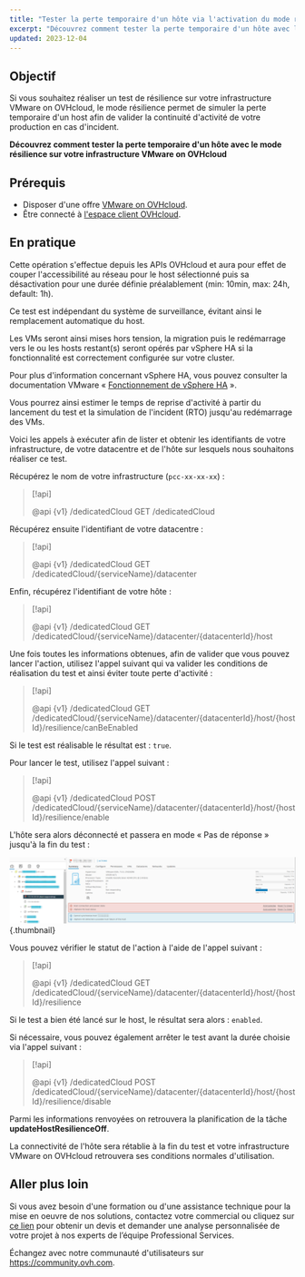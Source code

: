 ```yaml
---
title: "Tester la perte temporaire d'un hôte via l'activation du mode résilience"
excerpt: "Découvrez comment tester la perte temporaire d'un hôte avec le mode résilience sur votre infrastructure VMware on OVHcloud"
updated: 2023-12-04
---
```


## Objectif

Si vous souhaitez réaliser un test de résilience sur votre infrastructure VMware on OVHcloud, le mode résilience permet de simuler la perte temporaire d'un host afin de valider la continuité d'activité de votre production en cas d'incident.

**Découvrez comment tester la perte temporaire d'un hôte avec le mode résilience sur votre infrastructure VMware on OVHcloud**

## Prérequis

- Disposer d'une offre [VMware on OVHcloud](https://www.ovhcloud.com/fr-ca/hosted-private-cloud/vmware/).
- Être connecté à [l'espace client OVHcloud](https://ca.ovh.com/auth/?action=gotomanager&from=https://www.ovh.com/ca/fr/&ovhSubsidiary=qc).

## En pratique

Cette opération s'effectue depuis les APIs OVHcloud et aura pour effet de couper l'accessibilité au réseau pour le host sélectionné puis sa désactivation pour une durée définie préalablement (min: 10min, max: 24h, default: 1h).

Ce test est indépendant du système de surveillance, évitant ainsi le remplacement automatique du host.

Les VMs seront ainsi mises hors tension, la migration puis le redémarrage vers le ou les hosts restant(s) seront opérés par vSphere HA si la fonctionnalité est correctement configurée sur votre cluster.

Pour plus d'information concernant vSphere HA, vous pouvez consulter la documentation VMware « [Fonctionnement de vSphere HA](https://docs.vmware.com/fr/VMware-vSphere/7.0/com.vmware.vsphere.avail.doc/GUID-33A65FF7-DA22-4DC5-8B18-5A7F97CCA536.html) ».

Vous pourrez ainsi estimer le temps de reprise d'activité à partir du lancement du test et la simulation de l'incident (RTO) jusqu'au redémarrage des VMs.

Voici les appels à exécuter afin de lister et obtenir les identifiants de votre infrastructure, de votre datacentre et de l'hôte sur lesquels nous souhaitons réaliser ce test.

Récupérez le nom de votre infrastructure (`pcc-xx-xx-xx`) :

> [!api]
>
> @api {v1} /dedicatedCloud GET /dedicatedCloud

Récupérez ensuite l'identifiant de votre datacentre :

> [!api]
>
> @api {v1} /dedicatedCloud GET /dedicatedCloud/{serviceName}/datacenter

Enfin, récupérez l'identifiant de votre hôte :

> [!api]
>
> @api {v1} /dedicatedCloud GET /dedicatedCloud/{serviceName}/datacenter/{datacenterId}/host

Une fois toutes les informations obtenues, afin de valider que vous pouvez lancer l'action, utilisez l'appel suivant qui va valider les conditions de réalisation du test et ainsi éviter toute perte d'activité :

> [!api]
>
> @api {v1} /dedicatedCloud GET /dedicatedCloud/{serviceName}/datacenter/{datacenterId}/host/{hostId}/resilience/canBeEnabled

Si le test est réalisable le résultat est : `true`.

Pour lancer le test, utilisez l'appel suivant :

> [!api]
>
> @api {v1} /dedicatedCloud POST /dedicatedCloud/{serviceName}/datacenter/{datacenterId}/host/{hostId}/resilience/enable

L'hôte sera alors déconnecté et passera en mode « Pas de réponse » jusqu'à la fin du test :

![vsphere](images/resilience_mode.png){.thumbnail}

Vous pouvez vérifier le statut de l'action à l'aide de l'appel suivant :

> [!api]
>
> @api {v1} /dedicatedCloud GET /dedicatedCloud/{serviceName}/datacenter/{datacenterId}/host/{hostId}/resilience

Si le test a bien été lancé sur le host, le résultat sera alors : `enabled`.

Si nécessaire, vous pouvez également arrêter le test avant la durée choisie via l'appel suivant :

> [!api]
>
> @api {v1} /dedicatedCloud POST /dedicatedCloud/{serviceName}/datacenter/{datacenterId}/host/{hostId}/resilience/disable

Parmi les informations renvoyées on retrouvera la planification de la tâche **updateHostResilienceOff**.

La connectivité de l'hôte sera rétablie à la fin du test et votre infrastructure VMware on OVHcloud retrouvera ses conditions normales d'utilisation.

## Aller plus loin

Si vous avez besoin d'une formation ou d'une assistance technique pour la mise en oeuvre de nos solutions, contactez votre commercial ou cliquez sur [ce lien](https://www.ovhcloud.com/fr-ca/professional-services/) pour obtenir un devis et demander une analyse personnalisée de votre projet à nos experts de l’équipe Professional Services.

Échangez avec notre communauté d'utilisateurs sur <https://community.ovh.com>.
